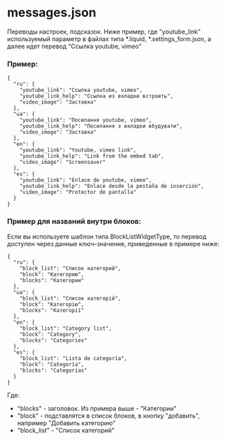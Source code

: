 # messages.json

Переводы настроек, подсказок.
Ниже пример, где "youtube_link" используемый параметр в файлах типа *.liquid, *.settings_form.json, а далее идет перевод "Ссылка youtube, vimeo"
### Пример:
```
{
  "ru": {
  	"youtube_link": "Ссылка youtube, vimeo",
    "youtube_link_help": "Ссылка из вкладки встроить",
    "video_image": "Заставка"
  },
  "ua": {
  	"youtube_link": "Посилання youtube, vimeo",
    "youtube_link_help": "Посилання з вкладки вбудувати",
    "video_image": "Заставка"
  },
  "en": {
    "youtube_link": "Youtube, vimeo link",
    "youtube_link_help": "Link from the embed tab",
    "video_image": "Screensaver"
  },
  "es": {
    "youtube_link": "Enlace de youtube, vimeo",
    "youtube_link_help": "Enlace desde la pestaña de inserción",
    "video_image": "Protector de pantalla"
  }
}
```

### Пример для названий внутри блоков:
Если вы используете шаблон типа BlockListWidgetType, то перевод доступен через данные ключ-значение, приведенные в примере ниже:
```
{
  "ru": {
    "block_list": "Список категорий",
    "block": "Категорию",
    "blocks": "Категории"
  },
  "ua": {
    "block_list": "Список категорій",
    "block": "Категорію",
    "blocks": "Категорії"
  },
  "en": {
    "block_list": "Category list",
    "block": "Category",
    "blocks": "Categories"
  },
  "es": {
    "block_list": "Lista de categoría",
    "block": "Categoría",
    "blocks": "Categorías"
  }
}

```

Где:
- "blocks" - заголовок. Из примера выше - "Категории"
- "block" - подставлятся в список блоков, в кнопку "добавить", например "Добавить категорию"
- "block_list" - "Список категорий"